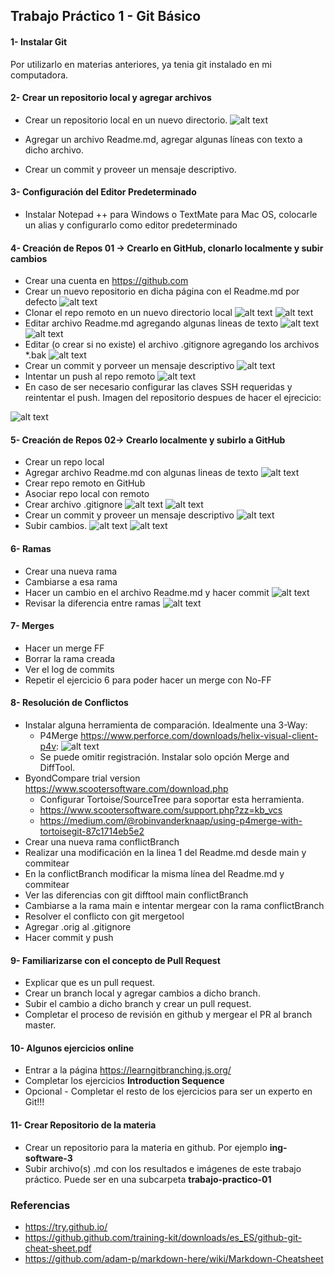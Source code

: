 ## Trabajo Práctico 1 - Git Básico

#### 1- Instalar Git

Por utilizarlo en materias anteriores, ya tenia git instalado en mi computadora.

#### 2- Crear un repositorio local y agregar archivos
  - Crear un repositorio local en un nuevo directorio.
![alt text](https://github.com/mateonegri/ing-software-3/blob/main/tp-01/images/imagen13.png)
  - Agregar un archivo Readme.md, agregar algunas líneas con texto a dicho archivo.
    
  - Crear un commit y proveer un mensaje descriptivo.
  
#### 3- Configuración del Editor Predeterminado
 - Instalar Notepad ++ para Windows o TextMate para Mac OS, colocarle un alias y configurarlo como editor predeterminado
   
#### 4- Creación de Repos 01 -> Crearlo en GitHub, clonarlo localmente y subir cambios
  - Crear una cuenta en https://github.com
  - Crear un nuevo repositorio en dicha página con el Readme.md por defecto
![alt text](https://github.com/mateonegri/ing-software-3/blob/main/tp-01/images/imagen13.png)
  - Clonar el repo remoto en un nuevo directorio local
![alt text](https://github.com/mateonegri/ing-software-3/blob/main/tp-01/images/imagen11.png)
![alt text](https://github.com/mateonegri/ing-software-3/blob/main/tp-01/images/imagen10.png)
  - Editar archivo Readme.md agregando algunas lineas de texto
![alt text](https://github.com/mateonegri/ing-software-3/blob/main/tp-01/images/imagen9.png)
![alt text](https://github.com/mateonegri/ing-software-3/blob/main/tp-01/images/imagen8.png)
  - Editar (o crear si no existe) el archivo .gitignore agregando los archivos *.bak
![alt text](https://github.com/mateonegri/ing-software-3/blob/main/tp-01/images/imagen7.png)
  - Crear un commit y porveer un mensaje descriptivo
![alt text](https://github.com/mateonegri/ing-software-3/blob/main/tp-01/images/imagen6.png)
  - Intentar un push al repo remoto
![alt text](https://github.com/mateonegri/ing-software-3/blob/main/tp-01/images/imagen4.png)
  - En caso de ser necesario configurar las claves SSH requeridas y reintentar el push.
Imagen del repositorio despues de hacer el ejrecicio:

![alt text](https://github.com/mateonegri/ing-software-3/blob/main/tp-01/images/imagen3.png)

#### 5- Creación de Repos 02-> Crearlo localmente y subirlo a GitHub
  - Crear un repo local
  - Agregar archivo Readme.md con algunas lineas de texto
![alt text](https://github.com/mateonegri/ing-software-3/blob/main/tp-01/images/image3Ej2%20.png)
  - Crear repo remoto en GitHub
  - Asociar repo local con remoto
  - Crear archivo .gitignore
![alt text](https://github.com/mateonegri/ing-software-3/blob/main/tp-01/images/image4Ej2%20.png)
![alt text](https://github.com/mateonegri/ing-software-3/blob/main/tp-01/images/image5Ej2.png)
  - Crear un commit y proveer un mensaje descriptivo
![alt text](https://github.com/mateonegri/ing-software-3/blob/main/tp-01/images/image6Ej2.png)
  - Subir cambios.
![alt text](https://github.com/mateonegri/ing-software-3/blob/main/tp-01/images/image2Ej2%20.png)
![alt text](https://github.com/mateonegri/ing-software-3/blob/main/tp-01/images/image1Ej2.png)

#### 6- Ramas
  - Crear una nueva rama
  - Cambiarse a esa rama
  - Hacer un cambio en el archivo Readme.md y hacer commit
![alt text](https://github.com/mateonegri/ing-software-3/blob/main/tp-01/images/imageRamas2.png)
  - Revisar la diferencia entre ramas
![alt text](https://github.com/mateonegri/ing-software-3/blob/main/tp-01/images/imageRamas1.png)

#### 7- Merges
  - Hacer un merge FF
  - Borrar la rama creada
  - Ver el log de commits
  - Repetir el ejercicio 6 para poder hacer un merge con No-FF

#### 8- Resolución de Conflictos
  - Instalar alguna herramienta de comparación. Idealmente una 3-Way:
    - P4Merge https://www.perforce.com/downloads/helix-visual-client-p4v:
![alt text](p4merge.png)
    - Se puede omitir registración. Instalar solo opción Merge and DiffTool.
 - ByondCompare trial version https://www.scootersoftware.com/download.php
    - Configurar Tortoise/SourceTree para soportar esta herramienta.
    - https://www.scootersoftware.com/support.php?zz=kb_vcs
    - https://medium.com/@robinvanderknaap/using-p4merge-with-tortoisegit-87c1714eb5e2
  - Crear una nueva rama conflictBranch
  - Realizar una modificación en la linea 1 del Readme.md desde main y commitear
  - En la conflictBranch modificar la misma línea del Readme.md y commitear
  - Ver las diferencias con git difftool main conflictBranch
  - Cambiarse a la rama main e intentar mergear con la rama conflictBranch
  - Resolver el conflicto con git mergetool
  - Agregar .orig al .gitignore
  - Hacer commit y push

#### 9- Familiarizarse con el concepto de Pull Request

  - Explicar que es un pull request.
  - Crear un branch local y agregar cambios a dicho branch. 
  - Subir el cambio a dicho branch y crear un pull request.
  - Completar el proceso de revisión en github y mergear el PR al branch master.


#### 10- Algunos ejercicios online
  - Entrar a la página https://learngitbranching.js.org/
  - Completar los ejercicios **Introduction Sequence**
  - Opcional - Completar el resto de los ejercicios para ser un experto en Git!!!

#### 11- Crear Repositorio de la materia
  - Crear un repositorio para la materia en github. Por ejemplo **ing-software-3**
  - Subir archivo(s) .md con los resultados e imágenes de este trabajo práctico. Puede ser en una subcarpeta **trabajo-practico-01**

### Referencias

- https://try.github.io/
- https://github.github.com/training-kit/downloads/es_ES/github-git-cheat-sheet.pdf
- https://github.com/adam-p/markdown-here/wiki/Markdown-Cheatsheet
